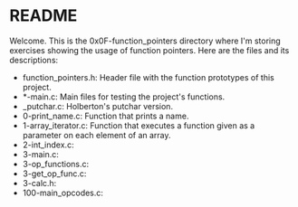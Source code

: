 # README

Welcome. This is the 0x0F-function_pointers directory where I'm storing exercises showing the usage of function pointers. Here are the files and its descriptions:

 - function​_pointers.h: Header file with the function prototypes of this project.
 - *-main.c: Main files for testing the project's functions.
 - _putchar.c: Holberton's putchar version.
 - 0-print_name.c: Function that prints a name.
 - 1-array_iterator.c: Function that executes a function given as a parameter on each element of an array.
 - 2-int_index.c:
 - 3-main.c:
 - 3-op_functions.c:
 - 3-get_op_func.c:
 - 3-calc.h:
 - 100-main_opcodes.c: